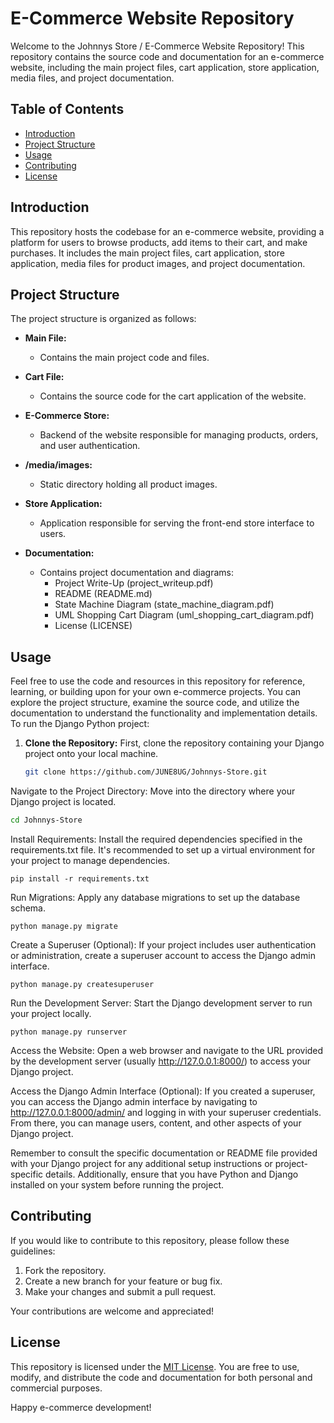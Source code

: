 # E-Commerce Website Repository

Welcome to the Johnnys Store / E-Commerce Website Repository! This repository contains the source code and documentation for an e-commerce website, including the main project files, cart application, store application, media files, and project documentation.

## Table of Contents
- [Introduction](#introduction)
- [Project Structure](#project-structure)
- [Usage](#usage)
- [Contributing](#contributing)
- [License](#license)

## Introduction

This repository hosts the codebase for an e-commerce website, providing a platform for users to browse products, add items to their cart, and make purchases. It includes the main project files, cart application, store application, media files for product images, and project documentation.

## Project Structure

The project structure is organized as follows:

- **Main File:**
  - Contains the main project code and files.
  
- **Cart File:**
  - Contains the source code for the cart application of the website.

- **E-Commerce Store:**
  - Backend of the website responsible for managing products, orders, and user authentication.

- **/media/images:**
  - Static directory holding all product images.

- **Store Application:**
  - Application responsible for serving the front-end store interface to users.

- **Documentation:**
  - Contains project documentation and diagrams:
    - Project Write-Up (project_writeup.pdf)
    - README (README.md)
    - State Machine Diagram (state_machine_diagram.pdf)
    - UML Shopping Cart Diagram (uml_shopping_cart_diagram.pdf)
    - License (LICENSE)

## Usage

Feel free to use the code and resources in this repository for reference, learning, or building upon for your own e-commerce projects. You can explore the project structure, examine the source code, and utilize the documentation to understand the functionality and implementation details.
To run the Django Python project:

1. **Clone the Repository:** First, clone the repository containing your Django project onto your local machine.

   ```bash
   git clone https://github.com/JUNE8UG/Johnnys-Store.git
   ```
Navigate to the Project Directory: Move into the directory where your Django project is located.

  ```bash
  cd Johnnys-Store
  ```
Install Requirements: Install the required dependencies specified in the requirements.txt file. It's recommended to set up a virtual environment for your project to manage dependencies.

  ```
  pip install -r requirements.txt
  ```
Run Migrations: Apply any database migrations to set up the database schema.

  ```
  python manage.py migrate
  ```
Create a Superuser (Optional): If your project includes user authentication or administration, create a superuser account to access the Django admin interface.
  ```
  python manage.py createsuperuser
  ```
Run the Development Server: Start the Django development server to run your project locally.
  ```
  python manage.py runserver
  ```
Access the Website: Open a web browser and navigate to the URL provided by the development server (usually http://127.0.0.1:8000/) to access your Django project.

Access the Django Admin Interface (Optional): If you created a superuser, you can access the Django admin interface by navigating to http://127.0.0.1:8000/admin/ and logging in with your superuser credentials. From there, you can manage users, content, and other aspects of your Django project.

Remember to consult the specific documentation or README file provided with your Django project for any additional setup instructions or project-specific details. Additionally, ensure that you have Python and Django installed on your system before running the project.

## Contributing

If you would like to contribute to this repository, please follow these guidelines:

1. Fork the repository.
2. Create a new branch for your feature or bug fix.
3. Make your changes and submit a pull request.

Your contributions are welcome and appreciated!

## License

This repository is licensed under the [MIT License](LICENSE). You are free to use, modify, and distribute the code and documentation for both personal and commercial purposes.

Happy e-commerce development!
